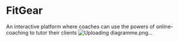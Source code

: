 # FitGear
An interactive platform where coaches can use the powers of online-coaching to tutor their clients
![Uploading diagramme.png…]()
